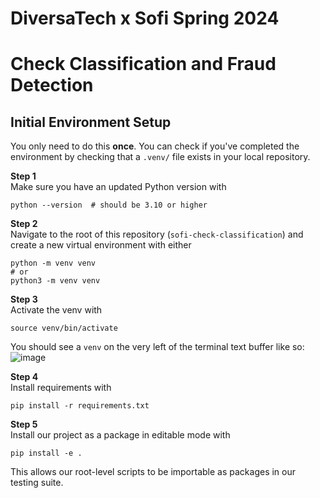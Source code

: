 # DiversaTech x Sofi Spring 2024 
# Check Classification and Fraud Detection

## Initial Environment Setup

You only need to do this **once**. You can check if you've completed the environment by checking that a `.venv/` file exists in your local repository. 

**Step 1** <br>
Make sure you have an updated Python version with
```
python --version  # should be 3.10 or higher
```

**Step 2** <br>
Navigate to the root of this repository (`sofi-check-classification`) and create a new virtual environment with either
```
python -m venv venv
# or
python3 -m venv venv
```

**Step 3** <br>
Activate the venv with
```
source venv/bin/activate
```
You should see a `venv` on the very left of the terminal text buffer like so:
![image](https://github.com/JermXT/sofi-check-classification/assets/82493352/c05a4041-b191-4baa-bd20-419e584e2d08)

**Step 4** <br>
Install requirements with
```
pip install -r requirements.txt
```

**Step 5** <br>
Install our project as a package in editable mode with
```
pip install -e .
```
This allows our root-level scripts to be importable as packages in our testing suite.
